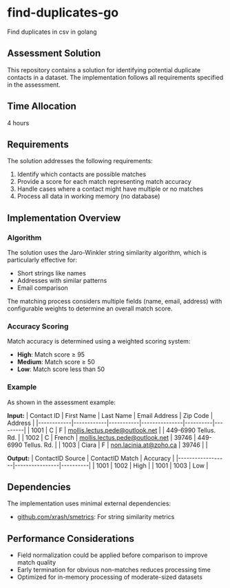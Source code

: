 # find-duplicates-go
Find duplicates in csv in golang

## Assessment Solution

This repository contains a solution for identifying potential duplicate contacts in a dataset. The implementation follows all requirements specified in the assessment.

## Time Allocation
4 hours

## Requirements

The solution addresses the following requirements:
1. Identify which contacts are possible matches
2. Provide a score for each match representing match accuracy
3. Handle cases where a contact might have multiple or no matches
4. Process all data in working memory (no database)

## Implementation Overview

### Algorithm
The solution uses the Jaro-Winkler string similarity algorithm, which is particularly effective for:
- Short strings like names
- Addresses with similar patterns
- Email comparison

The matching process considers multiple fields (name, email, address) with configurable weights to determine an overall match score.

### Accuracy Scoring
Match accuracy is determined using a weighted scoring system:
- **High**: Match score ≥ 95
- **Medium**: Match score ≥ 50
- **Low**: Match score less than 50

### Example

As shown in the assessment example:

**Input:**
| Contact ID | First Name | Last Name | Email Address | Zip Code | Address |
|------------|------------|-----------|---------------|----------|---------|
| 1001 | C | F | mollis.lectus.pede@outlook.net | | 449-6990 Tellus. Rd. |
| 1002 | C | French | mollis.lectus.pede@outlook.net | 39746 | 449-6990 Tellus. Rd. |
| 1003 | Ciara | F | non.lacinia.at@zoho.ca | 39746 | |

**Output:**
| ContactID Source | ContactID Match | Accuracy |
|------------------|----------------|----------|
| 1001 | 1002 | High |
| 1001 | 1003 | Low |

## Dependencies

The implementation uses minimal external dependencies:
- [github.com/xrash/smetrics](https://github.com/xrash/smetrics): For string similarity metrics

## Performance Considerations

- Field normalization could be applied before comparison to improve match quality
- Early termination for obvious non-matches reduces processing time
- Optimized for in-memory processing of moderate-sized datasets